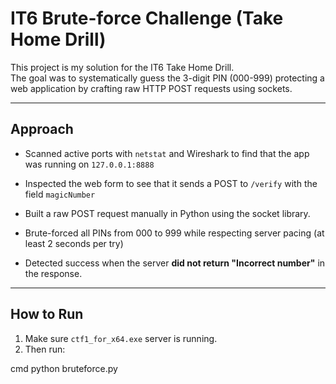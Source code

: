 # IT6 Brute-force Challenge (Take Home Drill)

This project is my solution for the IT6 Take Home Drill.  
The goal was to systematically guess the 3-digit PIN (000-999) protecting a web application by crafting raw HTTP POST requests using sockets.

---

## Approach

- Scanned active ports with `netstat` and Wireshark to find that the app was running on `127.0.0.1:8888`

- Inspected the web form to see that it sends a POST to `/verify` with the field `magicNumber`

- Built a raw POST request manually in Python using the socket library.

- Brute-forced all PINs from 000 to 999 while respecting server pacing (at least 2 seconds per try)

- Detected success when the server **did not return "Incorrect number"** in the response.

---

## How to Run

1. Make sure `ctf1_for_x64.exe` server is running.
2. Then run:

cmd
python bruteforce.py
